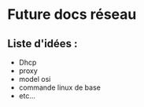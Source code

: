 # Future docs réseau

## Liste d'idées : 

- Dhcp
- proxy
- model osi
- commande linux de base
- etc...





